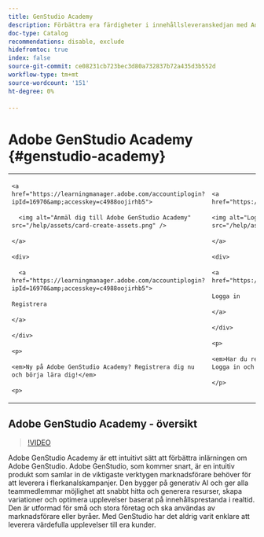 ```yaml
---
title: GenStudio Academy
description: Förbättra era färdigheter i innehållsleveranskedjan med Adobe GenStudio Academy
doc-type: Catalog
recommendations: disable, exclude
hidefromtoc: true
index: false
source-git-commit: ce08231cb723bec3d80a732837b72a435d3b552d
workflow-type: tm+mt
source-wordcount: '151'
ht-degree: 0%

---
```



# Adobe GenStudio Academy {#genstudio-academy}

<table>

<tr>

  <td>

    <a href="https://learningmanager.adobe.com/accountiplogin?ipId=16970&amp;accesskey=c4988oojirhb5">

      <img alt="Anmäl dig till Adobe GenStudio Academy" src="/help/assets/card-create-assets.png" />

    </a>

    <div>

      <a href="https://learningmanager.adobe.com/accountiplogin?ipId=16970&amp;accesskey=c4988oojirhb5">

    Registrera

    </a>

    </div>

    <p>

    <em>Ny på Adobe GenStudio Academy? Registrera dig nu och börja lära dig!</em>

    <p>

  </td>

  <td>

    <a href="https://genstudioacademy.adobelearningmanager.com/">

    <img alt="Logga in på Adobe GenStudio Academy" src="/help/assets/card-manage-content.png" />

    </a>

    <div>

    <a href="https://genstudioacademy.adobelearningmanager.com/">

    Logga in

    </a>

    </div>

    <p>

    <em>Har du redan ett konto på Adobe GenStudio Academy? Logga in och börja lära dig!</em>

    </p>

  </td>

</tr>

</table>


## Adobe GenStudio Academy - översikt

>[!VIDEO](https://video.tv.adobe.com/v/3434938?autoplay=true&end=replay)

Adobe GenStudio Academy är ett intuitivt sätt att förbättra inlärningen om Adobe GenStudio. Adobe GenStudio, som kommer snart, är en intuitiv produkt som samlar in de viktigaste verktygen marknadsförare behöver för att leverera i flerkanalskampanjer. Den bygger på generativ AI och ger alla teammedlemmar möjlighet att snabbt hitta och generera resurser, skapa variationer och optimera upplevelser baserat på innehållsprestanda i realtid. Den är utformad för små och stora företag och ska användas av marknadsförare eller byråer. Med GenStudio har det aldrig varit enklare att leverera värdefulla upplevelser till era kunder.
